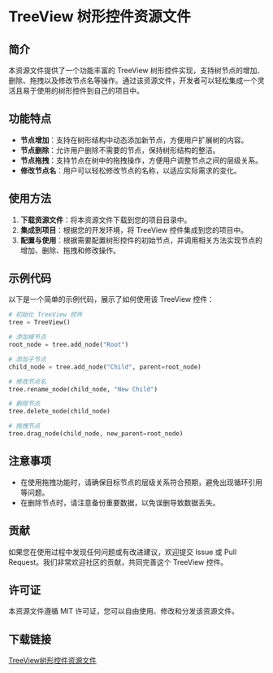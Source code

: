 # TreeView 树形控件资源文件

## 简介

本资源文件提供了一个功能丰富的 TreeView 树形控件实现，支持树节点的增加、删除、拖拽以及修改节点名等操作。通过该资源文件，开发者可以轻松集成一个灵活且易于使用的树形控件到自己的项目中。

## 功能特点

- **节点增加**：支持在树形结构中动态添加新节点，方便用户扩展树的内容。
- **节点删除**：允许用户删除不需要的节点，保持树形结构的整洁。
- **节点拖拽**：支持节点在树中的拖拽操作，方便用户调整节点之间的层级关系。
- **修改节点名**：用户可以轻松修改节点的名称，以适应实际需求的变化。

## 使用方法

1. **下载资源文件**：将本资源文件下载到您的项目目录中。
2. **集成到项目**：根据您的开发环境，将 TreeView 控件集成到您的项目中。
3. **配置与使用**：根据需要配置树形控件的初始节点，并调用相关方法实现节点的增加、删除、拖拽和修改操作。

## 示例代码

以下是一个简单的示例代码，展示了如何使用该 TreeView 控件：

```python
# 初始化 TreeView 控件
tree = TreeView()

# 添加根节点
root_node = tree.add_node("Root")

# 添加子节点
child_node = tree.add_node("Child", parent=root_node)

# 修改节点名
tree.rename_node(child_node, "New Child")

# 删除节点
tree.delete_node(child_node)

# 拖拽节点
tree.drag_node(child_node, new_parent=root_node)
```

## 注意事项

- 在使用拖拽功能时，请确保目标节点的层级关系符合预期，避免出现循环引用等问题。
- 在删除节点时，请注意备份重要数据，以免误删导致数据丢失。

## 贡献

如果您在使用过程中发现任何问题或有改进建议，欢迎提交 Issue 或 Pull Request。我们非常欢迎社区的贡献，共同完善这个 TreeView 控件。

## 许可证

本资源文件遵循 MIT 许可证，您可以自由使用、修改和分发该资源文件。

## 下载链接

[TreeView树形控件资源文件](https://pan.quark.cn/s/cf6f8ad589b0)